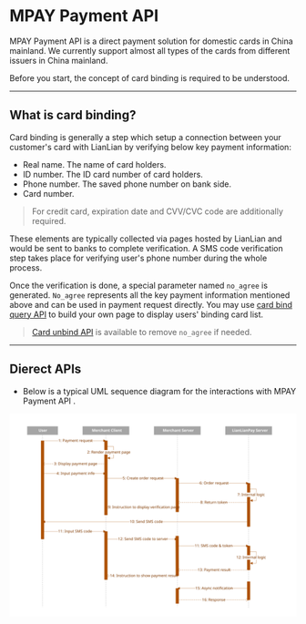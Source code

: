 # MPAY Payment API 

MPAY Payment API is a direct payment solution for domestic cards in China mainland. We currently support almost all types of the cards from different issuers in China mainland. 

Before you start, the concept of card binding is required to be understood.

***

## What is card binding?

Card binding is generally a step which setup a connection between your customer's card with LianLian by verifying below key payment information:

* Real name. The name of card holders.
* ID number. The ID card number of card holders.
* Phone number. The saved phone number on bank side.
* Card number.

> For credit card, expiration date and CVV/CVC code are additionally required.

These elements are typically collected via pages hosted by LianLian and would be sent to banks to complete verification. A SMS code verification step takes place for verifying user's phone number during the whole process.

Once the verification is done, a special parameter named ```no_agree``` is generated. ```No_agree``` represents all the key payment information mentioned above and can be used in payment request directly. You may use [card bind query API](card-bind-query-api.md) to build your own page to display users' binding card list.

> [Card unbind API](card-bind-unbind-api.md) is available to remove ```no_agree``` if needed.

***


## Dierect APIs

* Below is a typical UML sequence diagram for the interactions with MPAY Payment API .

![](../assests/MPAY_direct_api.svg)




